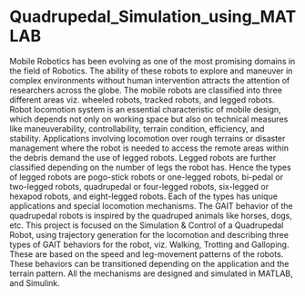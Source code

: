 # Quadrupedal_Simulation_using_MATLAB
Mobile Robotics has been evolving as one of the most promising domains in the field of Robotics. The ability of these robots to explore and maneuver in complex environments without human intervention attracts the attention of researchers across the globe. The mobile robots are classified into three different areas viz. wheeled robots, tracked robots, and legged robots. Robot locomotion system is an essential characteristic of mobile design, which depends not only on working space but also on technical measures like maneuverability, controllability, terrain condition, efficiency, and stability. Applications involving locomotion over rough terrains or disaster management where the robot is needed to access the remote areas within the debris demand the use of legged robots. Legged robots are further classified depending on the number of legs the robot has. Hence the types of legged robots are pogo-stick robots or one-legged robots, bi-pedal or two-legged robots, quadrupedal or four-legged robots, six-legged or hexapod robots, and eight-legged robots. Each of the types has unique applications and special locomotion mechanisms. The GAIT behavior of the quadrupedal robots is inspired by the quadruped animals like horses, dogs, etc. This project is focused on the Simulation &amp; Control of a Quadrupedal Robot, using trajectory generation for the locomotion and describing three types of GAIT behaviors for the robot, viz. Walking, Trotting and Galloping. These are based on the speed and leg-movement patterns of the robots. These behaviors can be transitioned depending on the application and the terrain pattern. All the mechanisms are designed and simulated in MATLAB, and Simulink.
